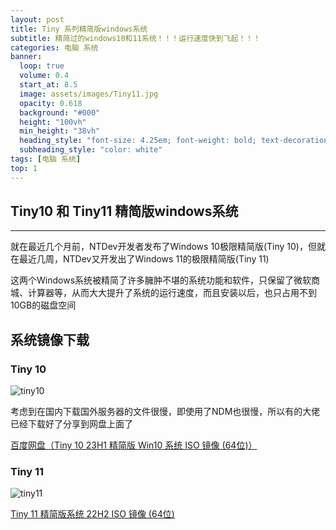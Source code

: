 ```yaml
---
layout: post
title: Tiny 系列精简版windows系统
subtitle: 精简过的windows10和11系统！！！运行速度快到飞起！！！
categories: 电脑 系统
banner:
  loop: true
  volume: 0.4
  start_at: 8.5
  image: assets/images/Tiny11.jpg
  opacity: 0.618
  background: "#000"
  height: "100vh"
  min_height: "38vh"
  heading_style: "font-size: 4.25em; font-weight: bold; text-decoration: underline"
  subheading_style: "color: white"
tags: [电脑 系统]
top: 1
---
```


## Tiny10 和 Tiny11 精简版windows系统

---

就在最近几个月前，NTDev开发者发布了Windows 10极限精简版(Tiny 10)，但就在最近几周，NTDev又开发出了Windows 11的极限精简版(Tiny 11)

这两个Windows系统被精简了许多臃肿不堪的系统功能和软件，只保留了微软商城、计算器等，从而大大提升了系统的运行速度，而且安装以后，也只占用不到10GB的磁盘空间

## 系统镜像下载

### Tiny 10

![tiny10](https://github-huangshaoqi.github.io/assets/images/Tiny10.jpg)

考虑到在国内下载国外服务器的文件很慢，即使用了NDM也很慢，所以有的大佬已经下载好了分享到网盘上面了

[百度网盘（Tiny 10 23H1 精简版 Win10 系统 ISO 镜像 (64位)）](../other/tiny10.html)

### Tiny 11

![tiny11](https://github-huangshaoqi.github.io/assets/images/Tiny11.jpg)

[Tiny 11 精简版系统 22H2 ISO 镜像 (64位)](https://pan.baidu.com/s/1sas4I8U7TCm2_fllrgC-Uw?pwd=m6j8)


<script src="https://giscus.app/client.js"
        data-repo="Github-Huangshaoqi/Github-Huangshaoqi.github.io"
        data-repo-id="R_kgDOKmhZkg"
        data-category="Announcements"
        data-category-id="DIC_kwDOKmhZks4Caohl"
        data-mapping="pathname"
        data-strict="0"
        data-reactions-enabled="1"
        data-emit-metadata="0"
        data-input-position="bottom"
        data-theme="preferred_color_scheme"
        data-lang="zh-CN"
        crossorigin="anonymous"
        async>
</script>
